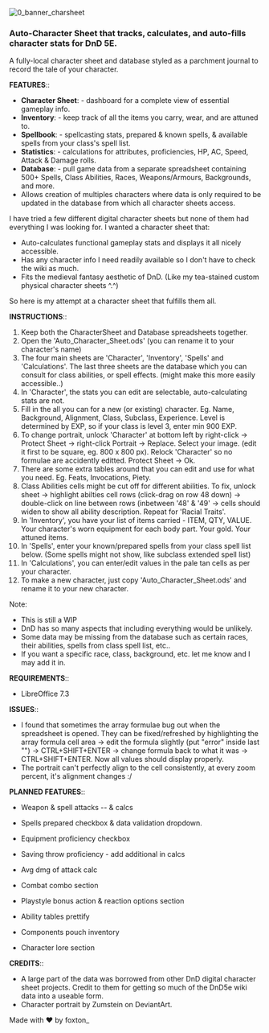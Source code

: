 ![0_banner_charsheet](https://github.com/user-attachments/assets/58d854ae-5cba-4b1a-8bff-c86800f75896)

### Auto-Character Sheet that tracks, calculates, and auto-fills character stats for DnD 5E.

A fully-local character sheet and database styled as a parchment journal to record the tale of your character.

**FEATURES**::
- **Character Sheet**: - dashboard for a complete view of essential gameplay info.
- **Inventory**: - keep track of all the items you carry, wear, and are attuned to.
- **Spellbook**: - spellcasting stats, prepared & known spells, & available spells from your class's spell list.
- **Statistics**: - calculations for attributes, proficiencies, HP, AC, Speed, Attack & Damage rolls.
- **Database**: - pull game data from a separate spreadsheet containing 500+ Spells, Class Abilities, Races, Weapons/Armours, Backgrounds, and more.
- Allows creation of multiples characters where data is only required to be updated in the database from which all character sheets access.

I have tried a few different digital character sheets but none of them had everything I was looking for.
I wanted a character sheet that:
- Auto-calculates functional gameplay stats and displays it all nicely accessible.
- Has any character info I need readily available so I don't have to check the wiki as much.
- Fits the medieval fantasy aesthetic of DnD. (Like my tea-stained custom physical character sheets ^.^)
  
So here is my attempt at a character sheet that fulfills them all.


**INSTRUCTIONS**::
1. Keep both the CharacterSheet and Database spreadsheets together.
2. Open the 'Auto_Character_Sheet.ods' (you can rename it to your character's name)
3. The four main sheets are 'Character', 'Inventory', 'Spells' and 'Calculations'. The last three sheets are the database which you can consult for class abilities, or spell effects. (might make this more easily accessible..)
4. In 'Character', the stats you can edit are selectable, auto-calculating stats are not.
5. Fill in the all you can for a new (or existing) character. Eg. Name, Background, Alignment, Class, Subclass, Experience. Level is determined by EXP, so if your class is level 3, enter min 900 EXP.
6. To change portrait, unlock 'Character' at bottom left by right-click -> Protect Sheet -> right-click Portrait -> Replace. Select your image. (edit it first to be square, eg. 800 x 800 px). Relock 'Character' so no formulae are accidently editted. Protect Sheet -> Ok.
7. There are some extra tables around that you can edit and use for what you need. Eg. Feats, Invocations, Piety.
8. Class Abilities cells might be cut off for different abilities. To fix, unlock sheet -> highlight abilties cell rows (click-drag on row 48 down) -> double-click on line between rows (inbetween '48' & '49' -> cells should widen to show all ability description. Repeat for 'Racial Traits'.
9. In 'Inventory', you have your list of items carried - ITEM, QTY, VALUE. Your character's worn equipment for each body part. Your gold. Your attuned items.
10. In 'Spells', enter your known/prepared spells from your class spell list below. (Some spells might not show, like subclass extended spell list)
11. In 'Calculations', you can enter/edit values in the pale tan cells as per your character.
12. To make a new character, just copy 'Auto_Character_Sheet.ods' and rename it to your new character.

Note:
- This is still a WIP
- DnD has so many aspects that including everything would be unlikely.
- Some data may be missing from the database such as certain races, their abilities, spells from class spell list, etc..
- If you want a specific race, class, background, etc. let me know and I may add it in.


**REQUIREMENTS**::
- LibreOffice 7.3


**ISSUES**::
- I found that sometimes the array formulae bug out when the spreadsheet is opened. They can be fixed/refreshed by highlighting the array formula cell area -> edit the formula slightly (put "error" inside last "") -> CTRL+SHIFT+ENTER -> change formula back to what it was -> CTRL+SHIFT+ENTER. Now all values should display properly.
- The portrait can't perfectly align to the cell consistently, at every zoom percent, it's alignment changes :/


**PLANNED FEATURES**::
- Weapon & spell attacks -- & calcs
- Spells prepared checkbox & data validation dropdown.
- Equipment proficiency checkbox
- Saving throw proficiency - add additional in calcs

- Avg dmg of attack calc
- Combat combo section
- Playstyle bonus action & reaction options section
- Ability tables prettify

- Components pouch inventory
- Character lore section


**CREDITS**::
- A large part of the data was borrowed from other DnD digital character sheet projects. Credit to them for getting so much of the DnD5e wiki data into a useable form.
- Character portrait by Zumstein on DeviantArt.


Made with ❤️ by foxton_
